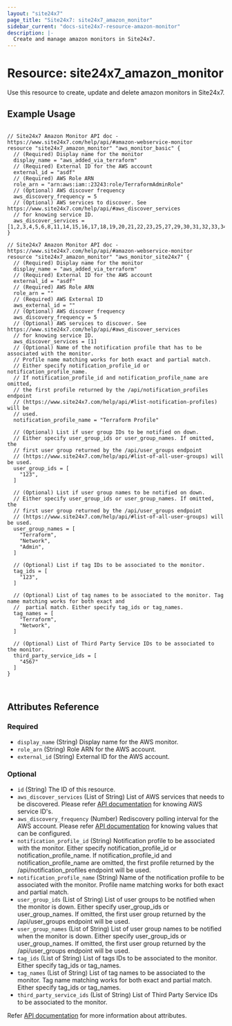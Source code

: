 ```yaml
---
layout: "site24x7"
page_title: "Site24x7: site24x7_amazon_monitor"
sidebar_current: "docs-site24x7-resource-amazon-monitor"
description: |-
  Create and manage amazon monitors in Site24x7.
---
```


# Resource: site24x7\_amazon\_monitor

Use this resource to create, update and delete amazon monitors in Site24x7.

## Example Usage

```hcl

// Site24x7 Amazon Monitor API doc - https://www.site24x7.com/help/api/#amazon-webservice-monitor
resource "site24x7_amazon_monitor" "aws_monitor_basic" {
  // (Required) Display name for the monitor
  display_name = "aws_added_via_terraform"
  // (Required) External ID for the AWS account
  external_id = "asdf"
  // (Required) AWS Role ARN
  role_arn = "arn:aws:iam::23243:role/TerraformAdminRole"
  // (Optional) AWS discover frequency
  aws_discovery_frequency = 5
  // (Optional) AWS services to discover. See https://www.site24x7.com/help/api/#aws_discover_services 
  // for knowing service ID.
  aws_discover_services = [1,2,3,4,5,6,8,11,14,15,16,17,18,19,20,21,22,23,25,27,29,30,31,32,33,34,35,38,39,40,41,42,43,45,46,49,48,47,53,59,56,57,58,60,61,62,63,65,66,69,70,68,75,76,79,82,83,85,87,92,95,88]
}

// Site24x7 Amazon Monitor API doc - https://www.site24x7.com/help/api/#amazon-webservice-monitor
resource "site24x7_amazon_monitor" "aws_monitor_site24x7" {
  // (Required) Display name for the monitor
  display_name = "aws_added_via_terraform"
  // (Required) External ID for the AWS account
  external_id = "asdf"
  // (Required) AWS Role ARN
  role_arn = ""
  // (Required) AWS External ID
  aws_external_id = ""
  // (Optional) AWS discover frequency
  aws_discovery_frequency = 5
  // (Optional) AWS services to discover. See https://www.site24x7.com/help/api/#aws_discover_services 
  // for knowing service ID.
  aws_discover_services = [1]
  // (Optional) Name of the notification profile that has to be associated with the monitor.
  // Profile name matching works for both exact and partial match.
  // Either specify notification_profile_id or notification_profile_name.
  // If notification_profile_id and notification_profile_name are omitted,
  // the first profile returned by the /api/notification_profiles endpoint
  // (https://www.site24x7.com/help/api/#list-notification-profiles) will be
  // used.
  notification_profile_name = "Terraform Profile"

  // (Optional) List if user group IDs to be notified on down. 
  // Either specify user_group_ids or user_group_names. If omitted, the
  // first user group returned by the /api/user_groups endpoint
  // (https://www.site24x7.com/help/api/#list-of-all-user-groups) will be used.
  user_group_ids = [
    "123",
  ]

  // (Optional) List if user group names to be notified on down. 
  // Either specify user_group_ids or user_group_names. If omitted, the
  // first user group returned by the /api/user_groups endpoint
  // (https://www.site24x7.com/help/api/#list-of-all-user-groups) will be used.
  user_group_names = [
    "Terraform",
    "Network",
    "Admin",
  ]
  
  // (Optional) List if tag IDs to be associated to the monitor.
  tag_ids = [
    "123",
  ]

  // (Optional) List of tag names to be associated to the monitor. Tag name matching works for both exact and 
  //  partial match. Either specify tag_ids or tag_names.
  tag_names = [
    "Terraform",
    "Network",
  ]

  // (Optional) List of Third Party Service IDs to be associated to the monitor.
  third_party_service_ids = [
    "4567"
  ]
}



```

## Attributes Reference

### Required

* `display_name` (String) Display name for the AWS monitor.
* `role_arn` (String) Role ARN for the AWS account.
* `external_id` (String) External ID for the AWS account.

### Optional

* `id` (String) The ID of this resource.
* `aws_discover_services` (List of String) List of AWS services that needs to be discovered. Please refer [API documentation](https://www.site24x7.com/help/api/#aws_discover_services) for knowing AWS service ID's.
* `aws_discovery_frequency` (Number) Rediscovery polling interval for the AWS account. Please refer [API documentation](https://www.site24x7.com/help/api/#aws_discover_frequency) for knowing values that can be configured.
* `notification_profile_id` (String) Notification profile to be associated with the monitor. Either specify notification_profile_id or notification_profile_name. If notification_profile_id and notification_profile_name are omitted, the first profile returned by the /api/notification_profiles endpoint will be used.
* `notification_profile_name` (String) Name of the notification profile to be associated with the monitor. Profile name matching works for both exact and partial match.
* `user_group_ids` (List of String) List of user groups to be notified when the monitor is down. Either specify user_group_ids or user_group_names. If omitted, the first user group returned by the /api/user_groups endpoint will be used.
* `user_group_names` (List of String) List of user group names to be notified when the monitor is down. Either specify user_group_ids or user_group_names. If omitted, the first user group returned by the /api/user_groups endpoint will be used.
* `tag_ids` (List of String) List of tags IDs to be associated to the monitor. Either specify tag_ids or tag_names.
* `tag_names` (List of String) List of tag names to be associated to the monitor. Tag name matching works for both exact and partial match. Either specify tag_ids or tag_names.
* `third_party_service_ids` (List of String) List of Third Party Service IDs to be associated to the monitor.

Refer [API documentation](https://www.site24x7.com/help/api/#amazon-webservice-monitor) for more information about attributes.

